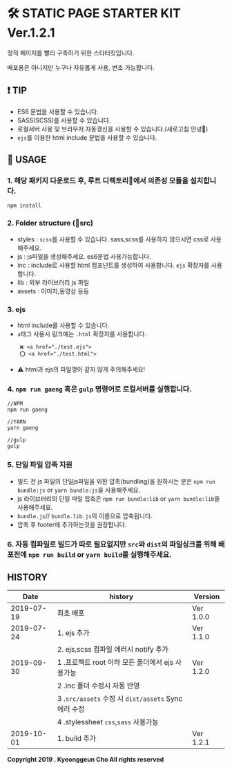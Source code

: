 # 🛠 STATIC PAGE STARTER KIT Ver.1.2.1

정적 페이지를 빨리 구축하기 위한 스타터킷입니다.

배포용은 아니지만 누구나 자유롭게 사용, 변조 가능합니다.

## ❗️ TIP

- ES6 문법을 사용할 수 있습니다.
- SASS(SCSS)를 사용할 수 있습니다.
- 로컬서버 사용 및 브라우저 자동갱신을 사용할 수 있습니다.(새로고침 안녕👋)
- `ejs`를 이용한 html include 문법을 사용할 수 있습니다.

## 📃 USAGE

### 1. 해당 패키지 다운로드 후, 루트 디렉토리📁에서 의존성 모듈을 설치합니다.

```
npm install
```


### 2. Folder structure (📁src)
- styles : `scss`를 사용할 수 있습니다. sass,scss를 사용하지 않으시면 css로 사용해주세요.
- js : js파일을 생성해주세요. es6문법 사용가능합니다.
- inc : include로 사용할 html 컴포넌트를 생성하여 사용합니다. `ejs` 확장자를 사용합니다.
- lib : 외부 라이브러리 js 파일
- assets : 이미지,동영상 등등

### 3. ejs
- html include를 사용할 수 있습니다.
- `a`태그 사용시 링크에는 `.html` 확장자를 사용합니다.
```
    ❌ <a href="./test.ejs">
    ⭕️ <a href="./test.html">
```
- ⚠️ html과 ejs의 파일명이 같지 않게 주의해주세요!

### 4. `npm run gaeng` 혹은 `gulp` 명령어로 로컬서버를 실행합니다. 

```
//NPM
npm run gaeng

//YARN
yarn gaeng

//gulp
gulp
```

### 5. 단일 파일 압축 지원
- 빌드 전 js 파일의 단일js파일을 위한 압축(bundling)을 원하시는 분은 `npm run bundle:js` or `yarn bundle:js`을 사용해주세요.
- js 라이브러리의 단일 파일 압축은 `npm run bundle:lib` or `yarn bundle:lib`을 사용해주세요.
- `bundle.js`// `bundle.lib.js`의 이름으로 압축됩니다.
- 압축 후 footer에 추가하는것을 권장합니다.

### 6. 자동 컴파일로 빌드가 따로 필요없지만 `src`와 `dist`의 파일싱크를 위해 배포전에 `npm run build` or `yarn build`를 실행해주세요.


## HISTORY

| Date | history | Version |
|------------|-----------|-----------|
| 2019-07-19 | 최초 배포 | Ver 1.0.0 |
| 2019-07-24 | 1. ejs 추가| Ver 1.1.0 |
|            | 2. ejs,scss 컴파일 에러시 notify 추가|    |
| 2019-09-30 | 1 .프로젝트 root 이하 모든 폴더에서 ejs 사용가능| Ver 1.2.0    |
|            | 2 .inc 폴더 수정시 자동 반영 |    |
|            | 3 .`src/assets` 수정 시 `dist/assets` Sync 에러 수정|    |
|            | 4 .stylessheet `css`,`sass` 사용가능|    |
| 2019-10-01 | 1. build 추가 |   Ver 1.2.1   |

**Copyright 2019 . Kyeonggeun Cho All rights reserved**